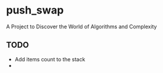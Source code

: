 # push_swap

A Project to Discover the World of Algorithms and Complexity


## TODO

- Add items count to the stack
- 